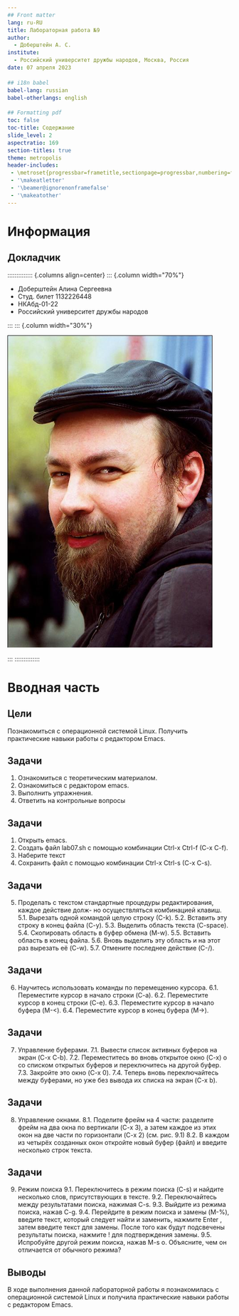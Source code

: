 ```yaml
---
## Front matter
lang: ru-RU
title: Лабораторная работа №9
author:
  - Доберштейн А. С.
institute:
  - Российский университет дружбы народов, Москва, Россия
date: 07 апреля 2023

## i18n babel
babel-lang: russian
babel-otherlangs: english

## Formatting pdf
toc: false
toc-title: Содержание
slide_level: 2
aspectratio: 169
section-titles: true
theme: metropolis
header-includes:
 - \metroset{progressbar=frametitle,sectionpage=progressbar,numbering=fraction}
 - '\makeatletter'
 - '\beamer@ignorenonframefalse'
 - '\makeatother'
---
```


# Информация

## Докладчик

:::::::::::::: {.columns align=center}
::: {.column width="70%"}

  * Доберштейн Алина Сергеевна
  * Студ. билет 1132226448
  * НКАбд-01-22
  * Российский университет дружбы народов

:::
::: {.column width="30%"}

![](./image/kulyabov.jpg)

:::
::::::::::::::

# Вводная часть

## Цели

Познакомиться с операционной системой Linux. Получить практические навыки работы с редактором Emacs.

## Задачи

1. Ознакомиться с теоретическим материалом.
2. Ознакомиться с редактором emacs.
3. Выполнить упражнения.
4. Ответить на контрольные вопросы

## Задачи

1. Открыть emacs.
2. Создать файл lab07.sh с помощью комбинации Ctrl-x Ctrl-f (C-x C-f).
3. Наберите текст
4. Сохранить файл с помощью комбинации Ctrl-x Ctrl-s (C-x C-s).

## Задачи

5. Проделать с текстом стандартные процедуры редактирования, каждое действие долж-
но осуществляться комбинацией клавиш.
5.1. Вырезать одной командой целую строку (С-k).
5.2. Вставить эту строку в конец файла (C-y).
5.3. Выделить область текста (C-space).
5.4. Скопировать область в буфер обмена (M-w).
5.5. Вставить область в конец файла.
5.6. Вновь выделить эту область и на этот раз вырезать её (C-w).
5.7. Отмените последнее действие (C-/).

## Задачи

6. Научитесь использовать команды по перемещению курсора.
6.1. Переместите курсор в начало строки (C-a).
6.2. Переместите курсор в конец строки (C-e).
6.3. Переместите курсор в начало буфера (M-<).
6.4. Переместите курсор в конец буфера (M->).

## Задачи

7. Управление буферами.
7.1. Вывести список активных буферов на экран (C-x C-b).
7.2. Переместитесь во вновь открытое окно (C-x) o со списком открытых буферов
и переключитесь на другой буфер.
7.3. Закройте это окно (C-x 0).
7.4. Теперь вновь переключайтесь между буферами, но уже без вывода их списка на
экран (C-x b).

## Задачи

8. Управление окнами.
8.1. Поделите фрейм на 4 части: разделите фрейм на два окна по вертикали (C-x 3),
а затем каждое из этих окон на две части по горизонтали (C-x 2) (см. рис. 9.1)
8.2. В каждом из четырёх созданных окон откройте новый буфер (файл) и введите
несколько строк текста.

## Задачи

9. Режим поиска 
9.1. Переключитесь в режим поиска (C-s) и найдите несколько слов, присутствующих 
в тексте. 
9.2. Переключайтесь между результатами поиска, нажимая C-s.
9.3. Выйдите из режима поиска, нажав C-g.
9.4. Перейдите в режим поиска и замены (M-%), введите текст, который следует найти
и заменить, нажмите Enter , затем введите текст для замены. После того как будут
подсвечены результаты поиска, нажмите ! для подтверждения замены.
9.5. Испробуйте другой режим поиска, нажав M-s o. Объясните, чем он отличается от
обычного режима?

## Выводы

В ходе выполнения данной лабораторной работы я познакомилась с операционной системой Linux и получила практические навыки работы с редактором Emacs.
